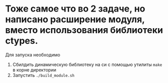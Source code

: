 # Тоже самое что во 2 задаче, но написано расширение модуля, вместо использования библиотеки ctypes.

Для запуска необходимо
1. Сбилдить динамическую библиотеку на си с помощью утилиты `make` в корне директории
2. Запустить `./build_module.sh`